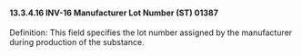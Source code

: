 #### 13.3.4.16 INV-16 Manufacturer Lot Number (ST) 01387

Definition: This field specifies the lot number assigned by the manufacturer during production of the substance.
